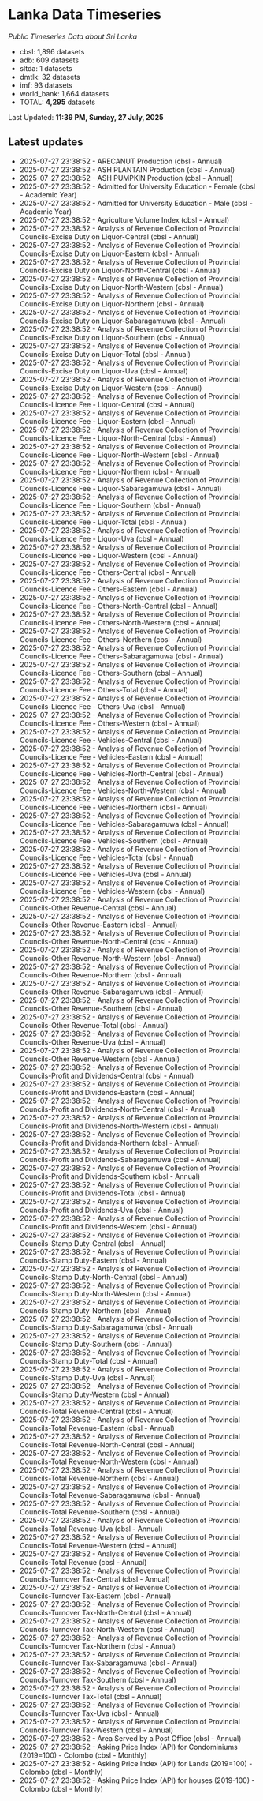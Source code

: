 # Lanka Data Timeseries
*Public Timeseries Data about Sri Lanka*

* cbsl: 1,896 datasets
* adb: 609 datasets
* sltda: 1 datasets
* dmtlk: 32 datasets
* imf: 93 datasets
* world_bank: 1,664 datasets
* TOTAL: **4,295** datasets

Last Updated: **11:39 PM, Sunday, 27 July, 2025**

## Latest updates

* 2025-07-27 23:38:52 - ARECANUT Production (cbsl - Annual)
* 2025-07-27 23:38:52 - ASH PLANTAIN Production (cbsl - Annual)
* 2025-07-27 23:38:52 - ASH PUMPKIN Production (cbsl - Annual)
* 2025-07-27 23:38:52 - Admitted for University Education - Female (cbsl - Academic Year)
* 2025-07-27 23:38:52 - Admitted for University Education - Male (cbsl - Academic Year)
* 2025-07-27 23:38:52 - Agriculture Volume Index (cbsl - Annual)
* 2025-07-27 23:38:52 - Analysis of Revenue Collection of Provincial Councils-Excise Duty on Liquor-Central (cbsl - Annual)
* 2025-07-27 23:38:52 - Analysis of Revenue Collection of Provincial Councils-Excise Duty on Liquor-Eastern (cbsl - Annual)
* 2025-07-27 23:38:52 - Analysis of Revenue Collection of Provincial Councils-Excise Duty on Liquor-North-Central (cbsl - Annual)
* 2025-07-27 23:38:52 - Analysis of Revenue Collection of Provincial Councils-Excise Duty on Liquor-North-Western (cbsl - Annual)
* 2025-07-27 23:38:52 - Analysis of Revenue Collection of Provincial Councils-Excise Duty on Liquor-Northern (cbsl - Annual)
* 2025-07-27 23:38:52 - Analysis of Revenue Collection of Provincial Councils-Excise Duty on Liquor-Sabaragamuwa (cbsl - Annual)
* 2025-07-27 23:38:52 - Analysis of Revenue Collection of Provincial Councils-Excise Duty on Liquor-Southern (cbsl - Annual)
* 2025-07-27 23:38:52 - Analysis of Revenue Collection of Provincial Councils-Excise Duty on Liquor-Total (cbsl - Annual)
* 2025-07-27 23:38:52 - Analysis of Revenue Collection of Provincial Councils-Excise Duty on Liquor-Uva (cbsl - Annual)
* 2025-07-27 23:38:52 - Analysis of Revenue Collection of Provincial Councils-Excise Duty on Liquor-Western (cbsl - Annual)
* 2025-07-27 23:38:52 - Analysis of Revenue Collection of Provincial Councils-Licence Fee - Liquor-Central (cbsl - Annual)
* 2025-07-27 23:38:52 - Analysis of Revenue Collection of Provincial Councils-Licence Fee - Liquor-Eastern (cbsl - Annual)
* 2025-07-27 23:38:52 - Analysis of Revenue Collection of Provincial Councils-Licence Fee - Liquor-North-Central (cbsl - Annual)
* 2025-07-27 23:38:52 - Analysis of Revenue Collection of Provincial Councils-Licence Fee - Liquor-North-Western (cbsl - Annual)
* 2025-07-27 23:38:52 - Analysis of Revenue Collection of Provincial Councils-Licence Fee - Liquor-Northern (cbsl - Annual)
* 2025-07-27 23:38:52 - Analysis of Revenue Collection of Provincial Councils-Licence Fee - Liquor-Sabaragamuwa (cbsl - Annual)
* 2025-07-27 23:38:52 - Analysis of Revenue Collection of Provincial Councils-Licence Fee - Liquor-Southern (cbsl - Annual)
* 2025-07-27 23:38:52 - Analysis of Revenue Collection of Provincial Councils-Licence Fee - Liquor-Total (cbsl - Annual)
* 2025-07-27 23:38:52 - Analysis of Revenue Collection of Provincial Councils-Licence Fee - Liquor-Uva (cbsl - Annual)
* 2025-07-27 23:38:52 - Analysis of Revenue Collection of Provincial Councils-Licence Fee - Liquor-Western (cbsl - Annual)
* 2025-07-27 23:38:52 - Analysis of Revenue Collection of Provincial Councils-Licence Fee - Others-Central (cbsl - Annual)
* 2025-07-27 23:38:52 - Analysis of Revenue Collection of Provincial Councils-Licence Fee - Others-Eastern (cbsl - Annual)
* 2025-07-27 23:38:52 - Analysis of Revenue Collection of Provincial Councils-Licence Fee - Others-North-Central (cbsl - Annual)
* 2025-07-27 23:38:52 - Analysis of Revenue Collection of Provincial Councils-Licence Fee - Others-North-Western (cbsl - Annual)
* 2025-07-27 23:38:52 - Analysis of Revenue Collection of Provincial Councils-Licence Fee - Others-Northern (cbsl - Annual)
* 2025-07-27 23:38:52 - Analysis of Revenue Collection of Provincial Councils-Licence Fee - Others-Sabaragamuwa (cbsl - Annual)
* 2025-07-27 23:38:52 - Analysis of Revenue Collection of Provincial Councils-Licence Fee - Others-Southern (cbsl - Annual)
* 2025-07-27 23:38:52 - Analysis of Revenue Collection of Provincial Councils-Licence Fee - Others-Total (cbsl - Annual)
* 2025-07-27 23:38:52 - Analysis of Revenue Collection of Provincial Councils-Licence Fee - Others-Uva (cbsl - Annual)
* 2025-07-27 23:38:52 - Analysis of Revenue Collection of Provincial Councils-Licence Fee - Others-Western (cbsl - Annual)
* 2025-07-27 23:38:52 - Analysis of Revenue Collection of Provincial Councils-Licence Fee - Vehicles-Central (cbsl - Annual)
* 2025-07-27 23:38:52 - Analysis of Revenue Collection of Provincial Councils-Licence Fee - Vehicles-Eastern (cbsl - Annual)
* 2025-07-27 23:38:52 - Analysis of Revenue Collection of Provincial Councils-Licence Fee - Vehicles-North-Central (cbsl - Annual)
* 2025-07-27 23:38:52 - Analysis of Revenue Collection of Provincial Councils-Licence Fee - Vehicles-North-Western (cbsl - Annual)
* 2025-07-27 23:38:52 - Analysis of Revenue Collection of Provincial Councils-Licence Fee - Vehicles-Northern (cbsl - Annual)
* 2025-07-27 23:38:52 - Analysis of Revenue Collection of Provincial Councils-Licence Fee - Vehicles-Sabaragamuwa (cbsl - Annual)
* 2025-07-27 23:38:52 - Analysis of Revenue Collection of Provincial Councils-Licence Fee - Vehicles-Southern (cbsl - Annual)
* 2025-07-27 23:38:52 - Analysis of Revenue Collection of Provincial Councils-Licence Fee - Vehicles-Total (cbsl - Annual)
* 2025-07-27 23:38:52 - Analysis of Revenue Collection of Provincial Councils-Licence Fee - Vehicles-Uva (cbsl - Annual)
* 2025-07-27 23:38:52 - Analysis of Revenue Collection of Provincial Councils-Licence Fee - Vehicles-Western (cbsl - Annual)
* 2025-07-27 23:38:52 - Analysis of Revenue Collection of Provincial Councils-Other Revenue-Central (cbsl - Annual)
* 2025-07-27 23:38:52 - Analysis of Revenue Collection of Provincial Councils-Other Revenue-Eastern (cbsl - Annual)
* 2025-07-27 23:38:52 - Analysis of Revenue Collection of Provincial Councils-Other Revenue-North-Central (cbsl - Annual)
* 2025-07-27 23:38:52 - Analysis of Revenue Collection of Provincial Councils-Other Revenue-North-Western (cbsl - Annual)
* 2025-07-27 23:38:52 - Analysis of Revenue Collection of Provincial Councils-Other Revenue-Northern (cbsl - Annual)
* 2025-07-27 23:38:52 - Analysis of Revenue Collection of Provincial Councils-Other Revenue-Sabaragamuwa (cbsl - Annual)
* 2025-07-27 23:38:52 - Analysis of Revenue Collection of Provincial Councils-Other Revenue-Southern (cbsl - Annual)
* 2025-07-27 23:38:52 - Analysis of Revenue Collection of Provincial Councils-Other Revenue-Total (cbsl - Annual)
* 2025-07-27 23:38:52 - Analysis of Revenue Collection of Provincial Councils-Other Revenue-Uva (cbsl - Annual)
* 2025-07-27 23:38:52 - Analysis of Revenue Collection of Provincial Councils-Other Revenue-Western (cbsl - Annual)
* 2025-07-27 23:38:52 - Analysis of Revenue Collection of Provincial Councils-Profit and Dividends-Central (cbsl - Annual)
* 2025-07-27 23:38:52 - Analysis of Revenue Collection of Provincial Councils-Profit and Dividends-Eastern (cbsl - Annual)
* 2025-07-27 23:38:52 - Analysis of Revenue Collection of Provincial Councils-Profit and Dividends-North-Central (cbsl - Annual)
* 2025-07-27 23:38:52 - Analysis of Revenue Collection of Provincial Councils-Profit and Dividends-North-Western (cbsl - Annual)
* 2025-07-27 23:38:52 - Analysis of Revenue Collection of Provincial Councils-Profit and Dividends-Northern (cbsl - Annual)
* 2025-07-27 23:38:52 - Analysis of Revenue Collection of Provincial Councils-Profit and Dividends-Sabaragamuwa (cbsl - Annual)
* 2025-07-27 23:38:52 - Analysis of Revenue Collection of Provincial Councils-Profit and Dividends-Southern (cbsl - Annual)
* 2025-07-27 23:38:52 - Analysis of Revenue Collection of Provincial Councils-Profit and Dividends-Total (cbsl - Annual)
* 2025-07-27 23:38:52 - Analysis of Revenue Collection of Provincial Councils-Profit and Dividends-Uva (cbsl - Annual)
* 2025-07-27 23:38:52 - Analysis of Revenue Collection of Provincial Councils-Profit and Dividends-Western (cbsl - Annual)
* 2025-07-27 23:38:52 - Analysis of Revenue Collection of Provincial Councils-Stamp Duty-Central (cbsl - Annual)
* 2025-07-27 23:38:52 - Analysis of Revenue Collection of Provincial Councils-Stamp Duty-Eastern (cbsl - Annual)
* 2025-07-27 23:38:52 - Analysis of Revenue Collection of Provincial Councils-Stamp Duty-North-Central (cbsl - Annual)
* 2025-07-27 23:38:52 - Analysis of Revenue Collection of Provincial Councils-Stamp Duty-North-Western (cbsl - Annual)
* 2025-07-27 23:38:52 - Analysis of Revenue Collection of Provincial Councils-Stamp Duty-Northern (cbsl - Annual)
* 2025-07-27 23:38:52 - Analysis of Revenue Collection of Provincial Councils-Stamp Duty-Sabaragamuwa (cbsl - Annual)
* 2025-07-27 23:38:52 - Analysis of Revenue Collection of Provincial Councils-Stamp Duty-Southern (cbsl - Annual)
* 2025-07-27 23:38:52 - Analysis of Revenue Collection of Provincial Councils-Stamp Duty-Total (cbsl - Annual)
* 2025-07-27 23:38:52 - Analysis of Revenue Collection of Provincial Councils-Stamp Duty-Uva (cbsl - Annual)
* 2025-07-27 23:38:52 - Analysis of Revenue Collection of Provincial Councils-Stamp Duty-Western (cbsl - Annual)
* 2025-07-27 23:38:52 - Analysis of Revenue Collection of Provincial Councils-Total Revenue-Central (cbsl - Annual)
* 2025-07-27 23:38:52 - Analysis of Revenue Collection of Provincial Councils-Total Revenue-Eastern (cbsl - Annual)
* 2025-07-27 23:38:52 - Analysis of Revenue Collection of Provincial Councils-Total Revenue-North-Central (cbsl - Annual)
* 2025-07-27 23:38:52 - Analysis of Revenue Collection of Provincial Councils-Total Revenue-North-Western (cbsl - Annual)
* 2025-07-27 23:38:52 - Analysis of Revenue Collection of Provincial Councils-Total Revenue-Northern (cbsl - Annual)
* 2025-07-27 23:38:52 - Analysis of Revenue Collection of Provincial Councils-Total Revenue-Sabaragamuwa (cbsl - Annual)
* 2025-07-27 23:38:52 - Analysis of Revenue Collection of Provincial Councils-Total Revenue-Southern (cbsl - Annual)
* 2025-07-27 23:38:52 - Analysis of Revenue Collection of Provincial Councils-Total Revenue-Uva (cbsl - Annual)
* 2025-07-27 23:38:52 - Analysis of Revenue Collection of Provincial Councils-Total Revenue-Western (cbsl - Annual)
* 2025-07-27 23:38:52 - Analysis of Revenue Collection of Provincial Councils-Total Revenue (cbsl - Annual)
* 2025-07-27 23:38:52 - Analysis of Revenue Collection of Provincial Councils-Turnover Tax-Central (cbsl - Annual)
* 2025-07-27 23:38:52 - Analysis of Revenue Collection of Provincial Councils-Turnover Tax-Eastern (cbsl - Annual)
* 2025-07-27 23:38:52 - Analysis of Revenue Collection of Provincial Councils-Turnover Tax-North-Central (cbsl - Annual)
* 2025-07-27 23:38:52 - Analysis of Revenue Collection of Provincial Councils-Turnover Tax-North-Western (cbsl - Annual)
* 2025-07-27 23:38:52 - Analysis of Revenue Collection of Provincial Councils-Turnover Tax-Northern (cbsl - Annual)
* 2025-07-27 23:38:52 - Analysis of Revenue Collection of Provincial Councils-Turnover Tax-Sabaragamuwa (cbsl - Annual)
* 2025-07-27 23:38:52 - Analysis of Revenue Collection of Provincial Councils-Turnover Tax-Southern (cbsl - Annual)
* 2025-07-27 23:38:52 - Analysis of Revenue Collection of Provincial Councils-Turnover Tax-Total (cbsl - Annual)
* 2025-07-27 23:38:52 - Analysis of Revenue Collection of Provincial Councils-Turnover Tax-Uva (cbsl - Annual)
* 2025-07-27 23:38:52 - Analysis of Revenue Collection of Provincial Councils-Turnover Tax-Western (cbsl - Annual)
* 2025-07-27 23:38:52 - Area Served by a Post Office (cbsl - Annual)
* 2025-07-27 23:38:52 - Asking Price Index (API) for Condominiums (2019=100) - Colombo (cbsl - Monthly)
* 2025-07-27 23:38:52 - Asking Price Index (API) for Lands (2019=100) - Colombo (cbsl - Monthly)
* 2025-07-27 23:38:52 - Asking Price Index (API) for houses (2019-100) - Colombo (cbsl - Monthly)